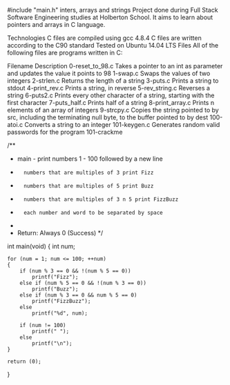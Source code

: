#include "main.h"
inters, arrays and strings
Project done during Full Stack Software Engineering studies at Holberton School. It aims to learn about pointers and arrays in C language.

Technologies
C files are compiled using gcc 4.8.4
C files are written according to the C90 standard
Tested on Ubuntu 14.04 LTS
Files
All of the following files are programs written in C:

Filename	Description
0-reset_to_98.c	Takes a pointer to an int as parameter and updates the value it points to 98
1-swap.c	Swaps the values of two integers
2-strlen.c	Returns the length of a string
3-puts.c	Prints a string to stdout
4-print_rev.c	Prints a string, in reverse
5-rev_string.c	Reverses a string
6-puts2.c	Prints every other character of a string, starting with the first character
7-puts_half.c	Prints half of a string
8-print_array.c	Prints n elements of an array of integers
9-strcpy.c	Copies the string pointed to by src, including the terminating null byte, to the buffer pointed to by dest
100-atoi.c	Converts a string to an integer
101-keygen.c	Generates random valid passwords for the program 101-crackme

/**
 * main - print numbers 1 - 100 followed by a new line
 *       numbers that are multiples of 3 print Fizz
 *       numbers that are multiples of 5 print Buzz
 *       numbers that are multiples of 3 n 5 print FizzBuzz
 *       each number and word to be separated by space
 *
 * Return: Always 0 (Success)
*/

int main(void)
{
	int num;

	for (num = 1; num <= 100; ++num)
	{
		if (num % 3 == 0 && !(num % 5 == 0))
			printf("Fizz");
		else if (num % 5 == 0 && !(num % 3 == 0))
			printf("Buzz");
		else if (num % 3 == 0 && num % 5 == 0)
			printf("FizzBuzz");
		else
			printf("%d", num);

		if (num != 100)
			printf(" ");
		else
			printf("\n");
	}

	return (0);
}

